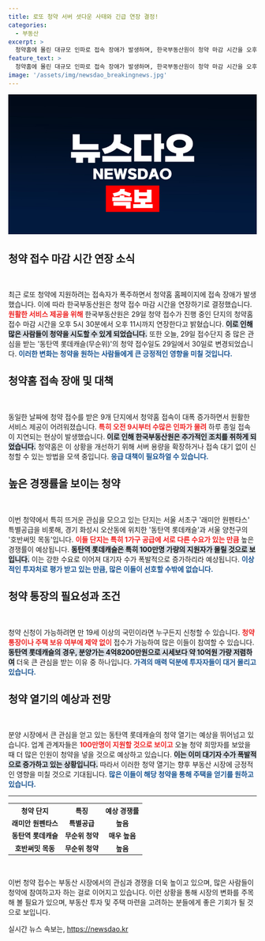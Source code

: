 ```yaml
---
title: 로또 청약 서버 셧다운 사태와 긴급 연장 결정!
categories:
  - 부동산
excerpt: >
  청약홈에 몰린 대규모 인파로 접속 장애가 발생하며, 한국부동산원이 청약 마감 시간을 오후 11시까지 연장했다. 인기 단지 동탄역 롯데캐슬 무순위 청약도 접수일이 변경됐는데, 이 가격이 시세보다 약 10억 원 저렴해 더욱 화제가 되고 있다!
feature_text: >
  청약홈에 몰린 대규모 인파로 접속 장애가 발생하며, 한국부동산원이 청약 마감 시간을 오후 11시까지 연장했다. 인기 단지 동탄역 롯데캐슬 무순위 청약도 접수일이 변경됐는데, 이 가격이 시세보다 약 10억 원 저렴해 더욱 화제가 되고 있다!
image: '/assets/img/newsdao_breakingnews.jpg'
---
```


<p><img src="/assets/img/newsdao_breakingnews.jpg" alt="ranknews 속보" /></p>

<h2 data-ke-size="size26">청약 접수 마감 시간 연장 소식</h2>

<p data-ke-size="size16">&nbsp;</p>

<p>최근 로또 청약에 지원하려는 접속자가 폭주하면서 청약홈 홈페이지에 접속 장애가 발생했습니다. 이에 따라 한국부동산원은 청약 접수 마감 시간을 연장하기로 결정했습니다. <b><span style="color: #ee2323;">원활한 서비스 제공을 위해</span></b> 한국부동산원은 29일 청약 접수가 진행 중인 단지의 청약홈 접수 마감 시간을 오후 5시 30분에서 오후 11시까지 연장한다고 밝혔습니다. <b><span style="background-color: #21538527;">이로 인해 많은 사람들이 청약을 시도할 수 있게 되었습니다.</span></b> 또한 오늘, 29일 접수단지 중 많은 관심을 받는 '동탄역 롯데캐슬(무순위)'의 청약 접수일도 29일에서 30일로 변경되었습니다. <b><span style="color: #1a5490;">이러한 변화는 청약을 원하는 사람들에게 큰 긍정적인 영향을 미칠 것입니다.</span></b></p>

<h2 data-ke-size="size26">청약홈 접속 장애 및 대책</h2>

<p data-ke-size="size16">&nbsp;</p>

<p>동일한 날짜에 청약 접수를 받은 9개 단지에서 청약홈 접속이 대폭 증가하면서 원활한 서비스 제공이 어려워졌습니다. <b><span style="color: #ee2323;">특히 오전 9시부터 수많은 인파가 몰려</span></b> 하루 종일 접속이 지연되는 현상이 발생했습니다. <b><span style="background-color: #21538527;">이로 인해 한국부동산원은 추가적인 조치를 취하게 되었습니다.</span></b> 청약홈은 이 상황을 개선하기 위해 서버 용량을 확장하거나 접속 대기 없이 신청할 수 있는 방법을 모색 중입니다. <b><span style="color: #1a5490;">응급 대책이 필요하얼 수 있습니다.</span></b> </p>

<h2 data-ke-size="size26">높은 경쟁률을 보이는 청약</h2>

<p data-ke-size="size16">&nbsp;</p>

<p>이번 청약에서 특히 뜨거운 관심을 모으고 있는 단지는 서울 서초구 '래미안 원펜타스' 특별공급을 비롯해, 경기 화성시 오산동에 위치한 '동탄역 롯데캐슬'과 서울 양천구의 '호반써밋 목동'입니다. <b><span style="color: #ee2323;">이들 단지는 특히 1가구 공급에 서로 다른 수요가 있는 만큼</span></b> 높은 경쟁률이 예상됩니다. <b><span style="background-color: #21538527;">동탄역 롯데캐슬은 특히 100만명 가량의 지원자가 몰릴 것으로 보입니다.</span></b> 이는 강한 수요로 이어져 대기자 수가 폭발적으로 증가하리라 예상됩니다. <b><span style="color: #1a5490;">이상적인 투자처로 평가 받고 있는 만큼, 많은 이들이 선호할 수밖에 없습니다.</span></b></p>

<h2 data-ke-size="size26">청약 통장의 필요성과 조건</h2>

<p data-ke-size="size16">&nbsp;</p>

<p>청약 신청이 가능하려면 만 19세 이상의 국민이라면 누구든지 신청할 수 있습니다. <b><span style="color: #ee2323;">청약 통장이나 주택 보유 여부에 제약 없이</span></b> 접수가 가능하여 많은 이들이 참여할 수 있습니다. <b><span style="background-color: #21538527;">동탄역 롯데캐슬의 경우, 분양가는 4억8200만원으로 시세보다 약 10억원 가량 저렴하여</span></b> 더욱 큰 관심을 받는 이유 중 하나입니다. <b><span style="color: #1a5490;">가격의 매력 덕분에 투자자들이 대거 몰리고 있습니다.</span></b></p>

<h2 data-ke-size="size26">청약 열기의 예상과 전망</h2>

<p data-ke-size="size16">&nbsp;</p>

<p>분양 시장에서 큰 관심을 얻고 있는 동탄역 롯데캐슬의 청약 열기는 예상을 뛰어넘고 있습니다. 업계 관계자들은 <b><span style="color: #ee2323;">100만명이 지원할 것으로 보이고</span></b> 오늘 청약 희망자를 보았을 때 더 많은 인원이 청약을 넣을 것으로 예상하고 있습니다. <b><span style="background-color: #21538527;">이는 이미 대기자 수가 폭발적으로 증가하고 있는 상황입니다.</span></b> 따라서 이러한 청약 열기는 향후 부동산 시장에 긍정적인 영향을 미칠 것으로 기대됩니다. <b><span style="color: #1a5490;">많은 이들이 해당 청약을 통해 주택을 얻기를 원하고 있습니다.</span></b></p>

<hr>

<table style="width:100%">
  <tr>
    <th style="text-align: center;">청약 단지</th>
    <th style="text-align: center;">특징</th>
    <th style="text-align: center;">예상 경쟁률</th>
  </tr>
  <tr>
    <td style="text-align: center; height: 17px;"><b>래미안 원펜타스</b></td>
    <td style="text-align: center; height: 17px;"><b>특별공급</b></td>
    <td style="text-align: center; height: 17px;"><b>높음</b></td>
  </tr>
  <tr>
    <td style="text-align: center; height: 17px;"><b>동탄역 롯데캐슬</b></td>
    <td style="text-align: center; height: 17px;"><b>무순위 청약</b></td>
    <td style="text-align: center; height: 17px;"><b>매우 높음</b></td>
  </tr>
  <tr>
    <td style="text-align: center; height: 17px;"><b>호반써밋 목동</b></td>
    <td style="text-align: center; height: 17px;"><b>무순위 청약</b></td>
    <td style="text-align: center; height: 17px;"><b>높음</b></td>
  </tr>
</table>

<p data-ke-size="size16">&nbsp;</p>

<p>이번 청약 접수는 부동산 시장에서의 관심과 경쟁을 더욱 높이고 있으며, 많은 사람들이 청약에 참여하고자 하는 걸로 이어지고 있습니다. 이런 상황을 통해 시장의 변화를 주목해 볼 필요가 있으며, 부동산 투자 및 주택 마련을 고려하는 분들에게 좋은 기회가 될 것으로 보입니다.</p>
실시간 뉴스 속보는, <a href="https://newsdao.kr" rel="dofollow">https://newsdao.kr</a>



